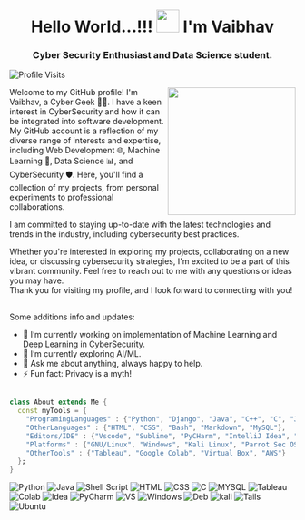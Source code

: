 <h1 align="center">Hello World...!!! <img src="https://media.giphy.com/media/v1.Y2lkPTc5MGI3NjExMGI4YjM2ZGNiNTg5NTI2N2UxNjdkNDNjM2E2OTAzODkyZTQ3MmYwZCZjdD1z/w1OBpBd7kJqHrJnJ13/giphy.gif" width="40px"> I'm Vaibhav</h1>
<h3 align="center">Cyber Security Enthusiast and Data Science student.</h3>

![Profile Visits](https://komarev.com/ghpvc/?username=Phantom-IN)

<!-- <img align="right" width="300px" src="https://media.giphy.com/media/USV0ym3bVWQJJmNu3N/giphy.gif"> -->
<img align="right" width="225px" src="https://media.giphy.com/media/M9gbBd9nbDrOTu1Mqx/giphy.gif">

Welcome to my GitHub profile! I'm Vaibhav, a Cyber Geek 👨‍💻. I have a keen interest in CyberSecurity and how it can be integrated into software development. My GitHub account is a reflection of my diverse range of interests and expertise, including Web Development 🌐, Machine Learning 🤖, Data Science 📊, and CyberSecurity 🛡️. Here, you'll find a collection of my projects, from personal experiments to professional collaborations.

I am committed to staying up-to-date with the latest technologies and trends in the industry, including cybersecurity best practices. 

Whether you're interested in exploring my projects, collaborating on a new idea, or discussing cybersecurity strategies, I'm excited to be a part of this vibrant community. Feel free to reach out to me with any questions or ideas you may have.<br>
Thank you for visiting my profile, and I look forward to connecting with you!

##

Some additions info and updates:
- 🔭 I’m currently working on implementation of Machine Learning and Deep Learning in CyberSecurity.
- 🌱 I’m currently exploring AI/ML.
- 💬 Ask me about anything, always happy to help.
- ⚡ Fun fact: Privacy is a myth!

##

```dart
class About extends Me { 
  const myTools = {  
    "ProgramingLanguages" : {"Python", "Django", "Java", "C++", "C", "Javascript"},
    "OtherLanguages" : {"HTML", "CSS", "Bash", "Markdown", "MySQL"},
    "Editors/IDE" : {"Vscode", "Sublime", "PyCHarm", "IntelliJ Idea", "Jupyter Notebook", "CodeBlocks"},
    "Platforms" : {"GNU/Linux", "Windows", "Kali Linux", "Parrot Sec OS", "Tails", "Ubuntu", "Debian"},
    "OtherTools" : {"Tableau", "Google Colab", "Virtual Box", "AWS"}
  };
}
```

![Python](https://img.shields.io/badge/Python-3776AB?style=for-the-badge&logo=python&logoColor=white)
![Java](https://img.shields.io/badge/Java-ED8B00?style=for-the-badge&logo=openjdk&logoColor=white)
![Shell Script](https://img.shields.io/badge/Shell_Script-121011?style=for-the-badge&logo=gnu-bash&logoColor=white)
![HTML](https://img.shields.io/badge/HTML5-E34F26?style=for-the-badge&logo=html5&logoColor=white)
![CSS](https://img.shields.io/badge/CSS3-1572B6?style=for-the-badge&logo=css3&logoColor=white)
![C](https://img.shields.io/badge/C-00599C?style=for-the-badge&logo=c&logoColor=white)
![MYSQL](https://img.shields.io/badge/MySQL-005C84?style=for-the-badge&logo=mysql&logoColor=white)
![Tableau](https://img.shields.io/badge/Tableau-E97627?style=for-the-badge&logo=Tableau&logoColor=white)
![Colab](https://img.shields.io/badge/Colab-F9AB00?style=for-the-badge&logo=googlecolab&color=525252)
![Idea](https://img.shields.io/badge/IntelliJ_IDEA-000000.svg?style=for-the-badge&logo=intellij-idea&logoColor=white)
![PyCharm](https://img.shields.io/badge/PyCharm-000000.svg?&style=for-the-badge&logo=PyCharm&logoColor=white)
![VS](https://img.shields.io/badge/Visual_Studio-5C2D91?style=for-the-badge&logo=visual%20studio&logoColor=white)
![Windows](https://img.shields.io/badge/Windows-0078D6?style=for-the-badge&logo=windows&logoColor=white)
![Deb](https://img.shields.io/badge/Debian-A81D33?style=for-the-badge&logo=debian&logoColor=white)
![kali](https://img.shields.io/badge/Kali_Linux-557C94?style=for-the-badge&logo=kali-linux&logoColor=white)
![Tails](https://img.shields.io/badge/Tails%20-56347C?&style=for-the-badge&logo=tails&logoColor=white)
![Ubuntu](https://img.shields.io/badge/Ubuntu-E95420?style=for-the-badge&logo=ubuntu&logoColor=white)

